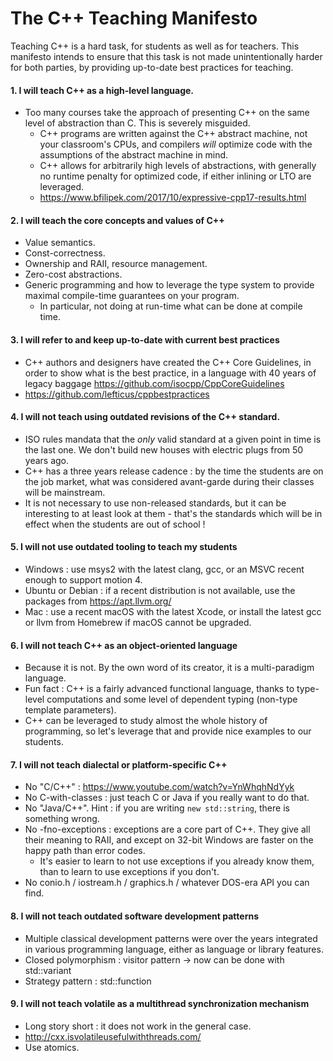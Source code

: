 # The C++ Teaching Manifesto

Teaching C++ is a hard task, for students as well as for teachers.
This manifesto intends to ensure that this task is not made unintentionally harder for both parties, 
by providing up-to-date best practices for teaching.


#### 1. I will teach C++ as a high-level language.
* Too many courses take the approach of presenting C++ on the same level of abstraction than C. This is severely misguided.
  * C++ programs are written against the C++ abstract machine, not your classroom's CPUs, and compilers *will* optimize code with the assumptions of the abstract machine in mind.
  * C++ allows for arbitrarily high levels of abstractions, with generally no runtime penalty for optimized code, if either inlining or LTO are leveraged.
  * https://www.bfilipek.com/2017/10/expressive-cpp17-results.html

#### 2. I will teach the core concepts and values of C++
* Value semantics.
* Const-correctness.
* Ownership and RAII, resource management.
* Zero-cost abstractions.
* Generic programming and how to leverage the type system to provide maximal compile-time guarantees on your program.
  * In particular, not doing at run-time what can be done at compile time.

#### 3. I will refer to and keep up-to-date with current best practices
* C++ authors and designers have created the C++ Core Guidelines, in order to show what is the best practice, in a language with 40 years of legacy baggage https://github.com/isocpp/CppCoreGuidelines
* https://github.com/lefticus/cppbestpractices

#### 4. I will not teach using outdated revisions of the C++ standard.
* ISO rules mandata that the *only* valid standard at a given point in time is the last one. We don't build new houses with electric plugs from 50 years ago.
* C++ has a three years release cadence : by the time the students are on the job market, what was considered avant-garde during their classes will be mainstream.
* It is not necessary to use non-released standards, but it can be interesting to at least look at them - that's the standards which will be in effect when the students are out of school ! 

#### 5. I will not use outdated tooling to teach my students
* Windows : use msys2 with the latest clang, gcc, or an MSVC recent enough to support motion 4. 
* Ubuntu or Debian : if a recent distribution is not available, use the packages from https://apt.llvm.org/
* Mac : use a recent macOS with the latest Xcode, or install the latest gcc or llvm from Homebrew if macOS cannot be upgraded.

#### 6. I will not teach C++ as an object-oriented language
* Because it is not. By the own word of its creator, it is a multi-paradigm language. 
* Fun fact : C++ is a fairly advanced functional language, thanks to type-level computations and some level of dependent typing (non-type template parameters).
* C++ can be leveraged to study almost the whole history of programming, so let's leverage that and provide nice examples to our students.

#### 7. I will not teach dialectal or platform-specific C++
* No "C/C++" : https://www.youtube.com/watch?v=YnWhqhNdYyk
* No C-with-classes : just teach C or Java if you really want to do that.
* No "Java/C++". Hint : if you are writing `new std::string`, there is something wrong.
* No -fno-exceptions : exceptions are a core part of C++. They give all their meaning to RAII, and except on 32-bit Windows are faster on the happy path than error codes. 
  * It's easier to learn to not use exceptions if you already know them, than to learn to use exceptions if you don't.
* No conio.h / iostream.h / graphics.h / whatever DOS-era API you can find.

#### 8. I will not teach outdated software development patterns
* Multiple classical development patterns were over the years integrated in various programming language, either as language or library features.
* Closed polymorphism : visitor pattern -> now can be done with std::variant
* Strategy pattern : std::function 

#### 9. I will not teach volatile as a multithread synchronization mechanism
* Long story short : it does not work in the general case.
* http://cxx.isvolatileusefulwiththreads.com/	
* Use atomics.

